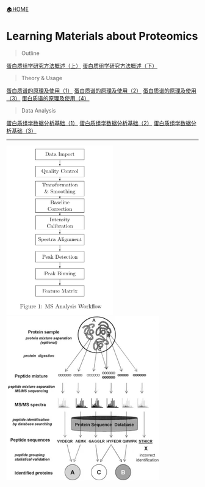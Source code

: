 [🏠HOME](README.md)

# Learning Materials about Proteomics

> Outline

[蛋白质组学研究方法概述（上）](https://www.jianshu.com/p/36d5a7afa4de)
[蛋白质组学研究方法概述（下）](https://www.jianshu.com/p/de5f5a43cc3b)

> Theory & Usage

[蛋白质谱的原理及使用（1）](https://www.jianshu.com/p/272c7814f593)
[蛋白质谱的原理及使用（2）](https://www.jianshu.com/p/825fd05a0d12)
[蛋白质谱的原理及使用（3）](https://www.jianshu.com/p/ef11012d5e30)
[蛋白质谱的原理及使用（4）](https://www.jianshu.com/p/7e2149715b39)

> Data Analysis

[蛋白质组学数据分析基础（1）](https://www.jianshu.com/p/791329337af7)
[蛋白质组学数据分析基础（2）](https://www.jianshu.com/p/872d7436bc64)
[蛋白质组学数据分析基础（3）](https://www.jianshu.com/p/492bbb5a90d5)

---

<img src="src/ms_workflow.jpg" alt="workflow pic" width=280 />
<img src="src/proteomics_outline.jpg" alt="outline pic" width=400 />
